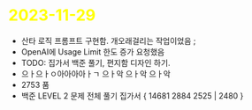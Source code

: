 # <span style="color:yellow">2023-11-29</span>

- 산타 로직 프롬프트 구현함. 개오래걸리는 작업이었음 ;
- OpenAI에 Usage Limit 한도 증가 요청했음
- TODO: 집가서 백준 풀기, 편지함 디자인 하기.
- 으ㅏ으ㅏㅇ아아아아ㅏㄱ 으ㅏ악 으ㅏ악 으ㅏ악
- 2753 품
- 백준 LEVEL 2 문제 전체 풀기 집가서 { 14681 2884 2525 | 2480 }